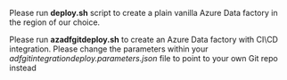 Please run **deploy.sh** script to create a plain vanilla Azure Data factory in the region of our choice.

Please run **azadfgitdeploy.sh** to create an Azure Data factory with CI\CD integration. Please change the parameters within your *adfgitintegrationdeploy.parameters.json* file to point to your own Git repo instead

